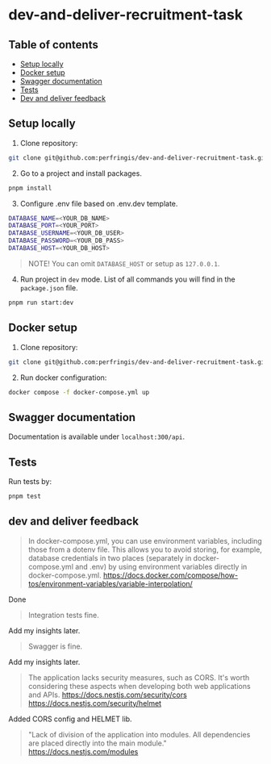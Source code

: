 # dev-and-deliver-recruitment-task 

## Table of contents

- [Setup locally](#setup-locally)
- [Docker setup](#docker-setup)
- [Swagger documentation](#swagger-documentation)
- [Tests](#tests)
- [Dev and deliver feedback](#dev-and-delver-feedback)

## Setup locally

1. Clone repository:

```sh
git clone git@github.com:perfringis/dev-and-deliver-recruitment-task.git
```

2. Go to a project and install packages.

```sh
pnpm install
```

3. Configure .env file based on .env.dev template.

```sh
DATABASE_NAME=<YOUR_DB_NAME>
DATABASE_PORT=<YOUR_PORT>
DATABASE_USERNAME=<YOUR_DB_USER>
DATABASE_PASSWORD=<YOUR_DB_PASS>
DATABASE_HOST=<YOUR_DB_HOST>
```

> NOTE! You can omit `DATABASE_HOST` or setup as `127.0.0.1`.

4. Run project in `dev` mode. List of all commands you will find in the `package.json` file.

```sh
pnpm run start:dev
```

## Docker setup

1. Clone repository:

```sh
git clone git@github.com:perfringis/dev-and-deliver-recruitment-task.git
```

2. Run docker configuration:

```sh
docker compose -f docker-compose.yml up
```

## Swagger documentation

Documentation is available under `localhost:300/api`.

## Tests

Run tests by:

```sh
pnpm test
```

## dev and deliver feedback

> In docker-compose.yml, you can use environment variables, including those from a dotenv file. This allows you to avoid storing, for example, database credentials in two places (separately in docker-compose.yml and .env) by using environment variables directly in docker-compose.yml. https://docs.docker.com/compose/how-tos/environment-variables/variable-interpolation/

Done

> Integration tests fine.

Add my insights later.

> Swagger is fine.

Add my insights later.

> The application lacks security measures, such as CORS. It's worth considering these aspects when developing both web applications and APIs. https://docs.nestjs.com/security/cors https://docs.nestjs.com/security/helmet

Added CORS config and HELMET lib.

> "Lack of division of the application into modules. All dependencies are placed directly into the main module." https://docs.nestjs.com/modules

